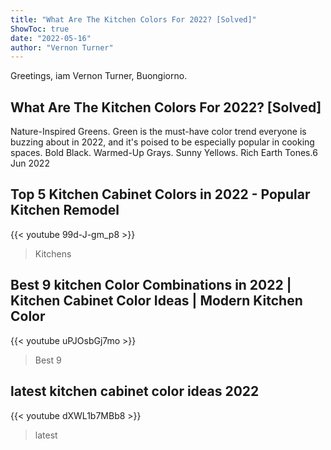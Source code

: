 ```yaml
---
title: "What Are The Kitchen Colors For 2022? [Solved]"
ShowToc: true 
date: "2022-05-16"
author: "Vernon Turner" 
---
```


Greetings, iam Vernon Turner, Buongiorno.
## What Are The Kitchen Colors For 2022? [Solved]
 Nature-Inspired Greens. Green is the must-have color trend everyone is buzzing about in 2022, and it's poised to be especially popular in cooking spaces. 
 Bold Black. 
 Warmed-Up Grays. 
 Sunny Yellows. 
 Rich Earth Tones.6 Jun 2022

## Top 5 Kitchen Cabinet Colors in 2022 - Popular Kitchen Remodel
{{< youtube 99d-J-gm_p8 >}}
>Kitchens

## Best 9 kitchen Color Combinations in 2022 | Kitchen Cabinet Color Ideas | Modern Kitchen Color
{{< youtube uPJOsbGj7mo >}}
>Best 9 

## latest kitchen cabinet color ideas 2022
{{< youtube dXWL1b7MBb8 >}}
>latest 

